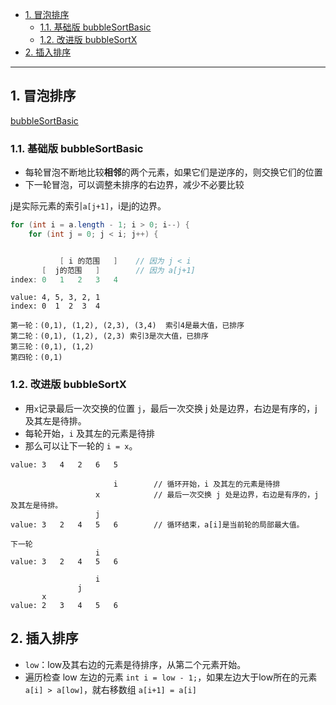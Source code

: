 - [1. 冒泡排序](#1-冒泡排序)
  - [1.1. 基础版 bubbleSortBasic](#11-基础版-bubblesortbasic)
  - [1.2. 改进版 bubbleSortX](#12-改进版-bubblesortx)
- [2. 插入排序](#2-插入排序)


---

## 1. 冒泡排序

[bubbleSortBasic](./BubbleSort.java)

### 1.1. 基础版 bubbleSortBasic

* 每轮冒泡不断地比较**相邻**的两个元素，如果它们是逆序的，则交换它们的位置
* 下一轮冒泡，可以调整未排序的右边界，减少不必要比较

j是实际元素的索引`a[j+1]`，i是j的边界。
```java
for (int i = a.length - 1; i > 0; i--) {
    for (int j = 0; j < i; j++) {


           [ i 的范围   ]    // 因为 j < i
       [  j的范围   ]        // 因为 a[j+1]
index: 0   1   2   3   4
```

```
value: 4, 5, 3, 2, 1
index: 0  1  2  3  4

第一轮：(0,1), (1,2), (2,3), (3,4)  索引4是最大值，已排序
第二轮：(0,1), (1,2), (2,3) 索引3是次大值，已排序
第三轮：(0,1), (1,2)
第四轮：(0,1)
```

### 1.2. 改进版 bubbleSortX

- 用`x`记录最后一次交换的位置 `j`，最后一次交换 j 处是边界，右边是有序的，j及其左是待排。
- 每轮开始，`i` 及其左的元素是待排
- 那么可以让下一轮的 `i = x`。

```
value: 3   4   2   6   5

                       i        // 循环开始，i 及其左的元素是待排
                   x            // 最后一次交换 j 处是边界，右边是有序的，j及其左是待排。
                   j
value: 3   2   4   5   6        // 循环结束，a[i]是当前轮的局部最大值。

下一轮
                   i
value: 3   2   4   5   6

                   i
               j
       x           
value: 2   3   4   5   6
```

## 2. 插入排序

- `low`：low及其右边的元素是待排序，从第二个元素开始。
- 遍历检查 low 左边的元素 `int i = low - 1;`，如果左边大于low所在的元素 `a[i] > a[low]`，就右移数组 `a[i+1] = a[i]`